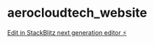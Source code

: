 # aerocloudtech_website

[Edit in StackBlitz next generation editor ⚡️](https://stackblitz.com/~/github.com/scsun1978/aerocloudtech_website)